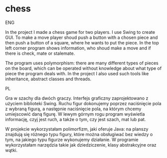 # chess

ENG

In the project I made a chess game for two players. I use Swing to create GUI. To make a move player shoud push a button with a chosen piece and then push a button of a square, where he wants to put the piece. In the top left corner program shows information, who shoud make a move and if there is check, mate or stalemate.

The program uses polymorphism: there are many different types of pieces on the board, which can be operated without knowledge about what type of piece the program deals with. In the project I also used such tools like inheritance, abstract classes and threads.

PL

Gra w szachy dla dwóch graczy. Interfejs graficzny zaprojektowano z użyciem biblioteki Swing. Ruchu figur dokonujemy poprzez naciśnięcie pola z wybraną figurą, a następnie naciśnięcie pola, na którym chcemy umiejscowić daną figurę. W lewym górnym rogu program wyświetla informację, czyj jest ruch, a także o tym, czy jest szach, mat lub pat.

W projekcie wykorzystałam polimorfizm, jaki oferuje Java: na planszy znajdują się różnego typu figury, które można obsługiwać bez wiedzy o tym, na jakiego typu figurze wykonujemy działanie. W programie wykorzystałam narzędzia takie jak dziedziczenie, klasy abstrakcyjne oraz wątki.
